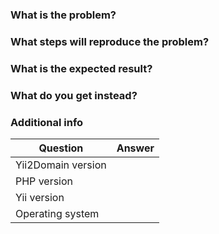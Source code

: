 ### What is the problem?

### What steps will reproduce the problem?

### What is the expected result?

### What do you get instead?


### Additional info

| Question             | Answer
| -------------------- | ---
| Yii2Domain version   | 
| PHP version          | 
| Yii version          | 
| Operating system     | 
